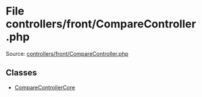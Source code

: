 File controllers/front/CompareController.php
=========

Source: [controllers/front/CompareController.php](https://github.com/PrestaShop/PrestaShop/blob/1.5.0.13/controllers/front/CompareController.php)


Classes
-------

* [CompareControllerCore](class.CompareControllerCore.md)

